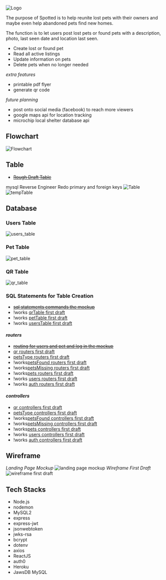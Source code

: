 ![Logo](/READMEdocs/readMeLogo.jpg)

The purpose of Spotted is to help reunite lost pets with their owners and maybe even help abandoned pets find new homes.

The function is to let users post lost pets or found pets with a description, photo, last seen date and location last seen.

- Create lost or found pet
- Read all active listings
- Update information on pets 
- Delete pets when no longer needed

*extra features*
- printable pdf flyer
- generate qr code 

*future planning*
- post onto social media (facebook) to reach more viewers
- google maps api for location tracking
- microchip local shelter database api

## Flowchart
![Flowchart](/READMEdocs/flowchart.jpg)

## Table
- ~~[Rough Draft Table](/READMEdocs/tableRough.jpg)~~

mysql Reverse Engineer
Redo primary and foreign keys
![Table](/READMEdocs/tempTable.jpg)
![tempTable](/READMEdocs/tableReverse.jpg)

## Database
### Users Table
![users_table](/READMEdocs/users_table.jpg)

### Pet Table
![pet_table](/READMEdocs/pet_table.jpg)

### QR Table
![qr_table](/READMEdocs/qr_table.jpg)

### SQL Statements for Table Creation
- ~~[sql statements commands the mockup](/READMEdocs/sql_statements.txt)~~
- !works [qrTable first draft](/sql/qrTable.sql)
- !works [petTable first draft](/sql/petTable.sql)
- !works [usersTable first draft](/sql/usersTable.sql)

#### *routers*
- ~~[routing for users and pet and log in the mockup](/READMEdocs/routers.txt)~~
- [qr routers first draft](/routers/qr.js)
- [petsType routers first draft](/routers/petsType.js)
- !works[petsFound routers first draft](/routers/petsFound.js)
- !works[petsMissing routers first draft](/routers/petsMissing.js)
- !works[pets routers first draft](/routers/pets.js)
- !works [users routers first draft](/routers/users.js)
- !works [auth routers first draft](/routers/auth.js)

#### *controllers*
- [qr controllers first draft](/controllers/qr.js)
- [petsType controllers first draft](/controllers/petType.js)
- !works[petsFound controllers first draft](/controllers/petsFound.js)
- !works[petsMissing controllers first draft](/controllers/petsMissing.js)
- !works[pets controllers first draft](/controllers/pets.js)
- !works [users controllers first draft](/controllers/users.js)
- !works [auth controllers first draft](/controllers/auth.js)

## Wireframe
*Landing Page Mockup*
![landing page mockup](/READMEdocs/landingPage.jpg)
*Wireframe First Draft*
![wireframe first draft](/READMEdocs/wireframe.jpg)

## **Tech Stacks**
* Node.js
* nodemon
* MySQL2
* express
* express-jwt
* jsonwebtoken
* jwks-rsa
* bcrypt
* dotenv
* axios
* ReactJS
* auth0
* Heroku
* JawsDB MySQL


